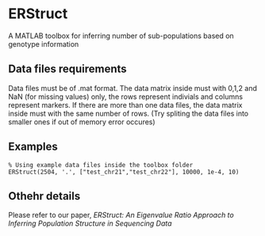 # ERStruct
A MATLAB toolbox for inferring number of sub-populations based on genotype information

## Data files requirements
Data files must be of .mat format. The data matrix inside must with 0,1,2 and NaN (for missing values) only, the rows represent indivials and columns represent markers. If there are more than one data files, the data matrix inside must with the same number of rows. (Try spliting the data files into smaller ones if out of memory error occures)

## Examples
```
% Using example data files inside the toolbox folder
ERStruct(2504, '.', ["test_chr21","test_chr22"], 10000, 1e-4, 10)
```

## Othehr details
Please refer to our paper,  *ERStruct: An Eigenvalue Ratio Approach to Inferring Population Structure in Sequencing Data*
